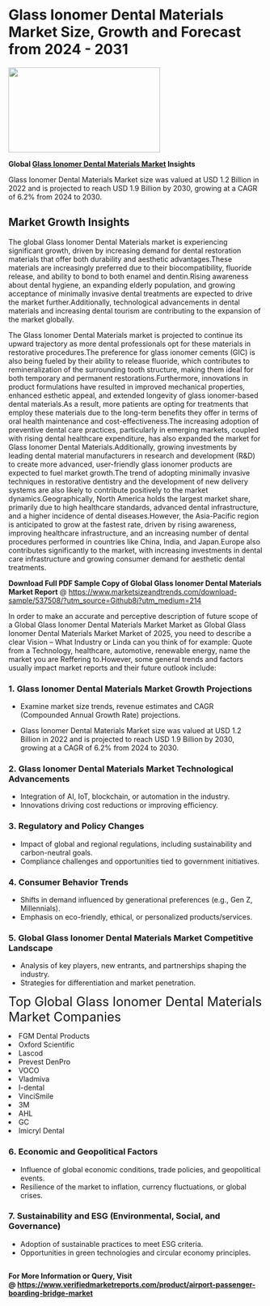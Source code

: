 <H1>Glass Ionomer Dental Materials Market Size, Growth and Forecast from 2024 - 2031</H1><img class="aligncenter size-medium wp-image-584254" src="https://thirdeyenews.in/wp-content/uploads/2024/09/Global-Market-Research-300x168.jpeg" alt="" width="300" height="168" /><p><strong>Global&nbsp;<a href="https://www.marketsizeandtrends.com/download-sample/537508/?utm_source=Github8j?utm_medium=214">Glass Ionomer Dental Materials Market</a> Insights</strong></p><p>Glass Ionomer Dental Materials Market size was valued at USD 1.2 Billion in 2022 and is projected to reach USD 1.9 Billion by 2030, growing at a CAGR of 6.2% from 2024 to 2030.</p><p><h2>Market Growth Insights</h2> <p>The global Glass Ionomer Dental Materials market is experiencing significant growth, driven by increasing demand for dental restoration materials that offer both durability and aesthetic advantages.These materials are increasingly preferred due to their biocompatibility, fluoride release, and ability to bond to both enamel and dentin.Rising awareness about dental hygiene, an expanding elderly population, and growing acceptance of minimally invasive dental treatments are expected to drive the market further.Additionally, technological advancements in dental materials and increasing dental tourism are contributing to the expansion of the market globally.</p> <p>The Glass Ionomer Dental Materials market is projected to continue its upward trajectory as more dental professionals opt for these materials in restorative procedures.The preference for glass ionomer cements (GIC) is also being fueled by their ability to release fluoride, which contributes to remineralization of the surrounding tooth structure, making them ideal for both temporary and permanent restorations.Furthermore, innovations in product formulations have resulted in improved mechanical properties, enhanced esthetic appeal, and extended longevity of glass ionomer-based dental materials.As a result, more patients are opting for treatments that employ these materials due to the long-term benefits they offer in terms of oral health maintenance and cost-effectiveness.The increasing adoption of preventive dental care practices, particularly in emerging markets, coupled with rising dental healthcare expenditure, has also expanded the market for Glass Ionomer Dental Materials.Additionally, growing investments by leading dental material manufacturers in research and development (R&D) to create more advanced, user-friendly glass ionomer products are expected to fuel market growth.The trend of adopting minimally invasive techniques in restorative dentistry and the development of new delivery systems are also likely to contribute positively to the market dynamics.Geographically, North America holds the largest market share, primarily due to high healthcare standards, advanced dental infrastructure, and a higher incidence of dental diseases.However, the Asia-Pacific region is anticipated to grow at the fastest rate, driven by rising awareness, improving healthcare infrastructure, and an increasing number of dental procedures performed in countries like China, India, and Japan.Europe also contributes significantly to the market, with increasing investments in dental care infrastructure and growing consumer demand for aesthetic dental treatments.<p><span class=""><strong>Download Full PDF Sample Copy of Global Glass Ionomer Dental Materials Market Report</strong> @ <a href="https://www.marketsizeandtrends.com/download-sample/537508/?utm_source=Github8j?utm_medium=214" target="_blank">https://www.marketsizeandtrends.com/download-sample/537508/?utm_source=Github8j?utm_medium=214</a></span></p><p>In order to make an accurate and perceptive description of future scope of a Global&nbsp;Glass Ionomer Dental Materials Market Market as Global&nbsp;Glass Ionomer Dental Materials Market Market of 2025, you need to describe a clear Vision &ndash; What Industry or Linda can you think of for example: Quote from a Technology, healthcare, automotive, renewable energy, name the market you are Reffering to.However, some general trends and factors usually impact market reports and their future outlook include:</p><h3>1.&nbsp;<strong>Glass Ionomer Dental Materials Market Growth Projections</strong></h3><ul><li>Examine market size trends, revenue estimates and CAGR (Compounded Annual Growth Rate) projections.</li><li><p>Glass Ionomer Dental Materials Market size was valued at USD 1.2 Billion in 2022 and is projected to reach USD 1.9 Billion by 2030, growing at a CAGR of 6.2% from 2024 to 2030.</p></li></ul><h3>2.&nbsp;<strong>Glass Ionomer Dental Materials Market Technological Advancements</strong></h3><ul><li>Integration of AI, IoT, blockchain, or automation in the industry.</li><li>Innovations driving cost reductions or improving efficiency.</li></ul><h3>3.&nbsp;<strong>Regulatory and Policy Changes</strong></h3><ul><li>Impact of global and regional regulations, including sustainability and carbon-neutral goals.</li><li>Compliance challenges and opportunities tied to government initiatives.</li></ul><h3>4.&nbsp;<strong>Consumer Behavior Trends</strong></h3><ul><li>Shifts in demand influenced by generational preferences (e.g., Gen Z, Millennials).</li><li>Emphasis on eco-friendly, ethical, or personalized products/services.</li></ul><h3>5.&nbsp;<strong>Global Glass Ionomer Dental Materials Market Competitive Landscape</strong></h3><ul><li>Analysis of key players, new entrants, and partnerships shaping the industry.</li><li>Strategies for differentiation and market penetration.</li></ul><p data-pm-slice="1 1 []"><span style="color: inherit; font-family: inherit; font-size: 25px;">Top Global Glass Ionomer Dental Materials Market Companies</span></p><div class="" data-test-id=""><p><li>FGM Dental Products</li><li> Oxford Scientific</li><li> Lascod</li><li> Prevest DenPro</li><li> VOCO</li><li> Vladmiva</li><li> I-dental</li><li> VinciSmile</li><li> 3M</li><li> AHL</li><li> GC</li><li> Imicryl Dental</li></p></div><h3>6.&nbsp;<strong>Economic and Geopolitical Factors</strong></h3><ul><li>Influence of global economic conditions, trade policies, and geopolitical events.</li><li>Resilience of the market to inflation, currency fluctuations, or global crises.</li></ul><h3>7.&nbsp;<strong>Sustainability and ESG (Environmental, Social, and Governance)</strong></h3><ul><li>Adoption of sustainable practices to meet ESG criteria.</li><li>Opportunities in green technologies and circular economy principles.</li></ul><h2><strong style="font-size: 14px;">For More Information or Query, Visit @&nbsp;</strong><a style="background-color: #ffffff; font-size: 14px;" href="https://www.marketsizeandtrends.com/report/glass-ionomer-dental-materials-market/" target="_blank">https://www.verifiedmarketreports.com/product/airport-passenger-boarding-bridge-market</a></h2>